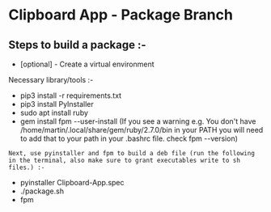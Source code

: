 # Clipboard App - Package Branch

## Steps to build a package :-

- [optional] - Create a virtual environment

Necessary library/tools :-

- pip3 install -r requirements.txt
- pip3 install PyInstaller
- sudo apt install ruby
- gem install fpm --user-install (If you see a warning e.g. You don't have /home/martin/.local/share/gem/ruby/2.7.0/bin in your PATH you will need to add that to your path in your .bashrc file. check fpm --version)

`Next, use pyinstaller and fpm to build a deb file (run the following in the terminal, also make sure to grant executables write to sh files.) :-`

- pyinstaller Clipboard-App.spec
- ./package.sh
- fpm
